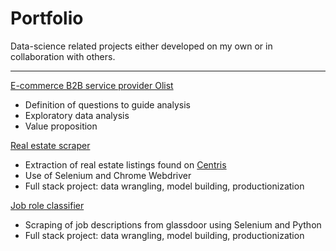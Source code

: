 # Portfolio
Data-science related projects either developed on my own or in collaboration with others.
___

[E-commerce B2B service provider Olist](https://github.com/Jahnic/Portfolio/tree/master/Olist)
* Definition of questions to guide analysis
* Exploratory data analysis
* Value proposition


[Real estate scraper](https://github.com/Jahnic/Portfolio/tree/master/RealEstate)
* Extraction of real estate listings found on [Centris](https://www.centris.ca/)
* Use of Selenium and Chrome Webdriver
* Full stack project: data wrangling, model building, productionization 

[Job role classifier](https://github.com/Jahnic/Portfolio/tree/master/JobRoleClassifier)
* Scraping of job descriptions from glassdoor using Selenium and Python
* Full stack project: data wrangling, model building, productionization 
